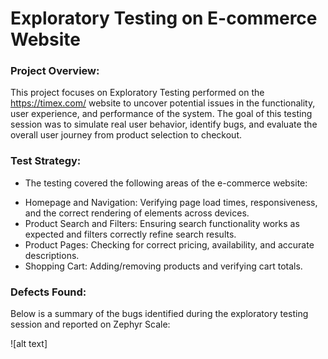 # Exploratory Testing on E-commerce Website
### Project Overview:
This project focuses on Exploratory Testing performed on the https://timex.com/ website to uncover potential issues in the functionality, user experience, and performance of the system. The goal of this testing session was to simulate real user behavior, identify bugs, and evaluate the overall user journey from product selection to checkout.

### Test Strategy:

* The testing covered the following areas of the e-commerce website:
 - Homepage and Navigation: Verifying page load times, responsiveness, and the correct rendering of elements across devices.
 - Product Search and Filters: Ensuring search functionality works as expected and filters correctly refine search results.
 - Product Pages: Checking for correct pricing, availability, and accurate descriptions.
 - Shopping Cart: Adding/removing products and verifying cart totals.

### Defects Found:
Below is a summary of the bugs identified during the exploratory testing session and reported on Zephyr Scale:

![alt text]
